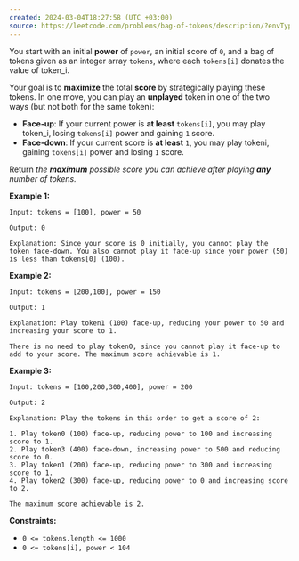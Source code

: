 ```yaml
---
created: 2024-03-04T18:27:58 (UTC +03:00)
source: https://leetcode.com/problems/bag-of-tokens/description/?envType=daily-question&envId=2024-03-04
---
```

You start with an initial **power** of `power`, an initial score of `0`, and a bag of tokens given as an integer array `tokens`, where each `tokens[i]` donates the value of token_i.

Your goal is to **maximize** the total **score** by strategically playing these tokens. In one move, you can play an **unplayed** token in one of the two ways (but not both for the same token):

* **Face-up**: If your current power is **at least** `tokens[i]`, you may play token_i, losing `tokens[i]` power and gaining `1` score.
* **Face-down**: If your current score is **at least** `1`, you may play tokeni, gaining `tokens[i]` power and losing `1` score.

Return _the **maximum** possible score you can achieve after playing **any** number of tokens._


**Example 1:**

```
Input: tokens = [100], power = 50

Output: 0

Explanation: Since your score is 0 initially, you cannot play the token face-down. You also cannot play it face-up since your power (50) is less than tokens[0] (100).
```


**Example 2:**

```
Input: tokens = [200,100], power = 150

Output: 1

Explanation: Play token1 (100) face-up, reducing your power to 50 and increasing your score to 1.

There is no need to play token0, since you cannot play it face-up to add to your score. The maximum score achievable is 1.
```


**Example 3:**

```
Input: tokens = [100,200,300,400], power = 200

Output: 2

Explanation: Play the tokens in this order to get a score of 2:

1. Play token0 (100) face-up, reducing power to 100 and increasing score to 1.
2. Play token3 (400) face-down, increasing power to 500 and reducing score to 0.
3. Play token1 (200) face-up, reducing power to 300 and increasing score to 1.
4. Play token2 (300) face-up, reducing power to 0 and increasing score to 2.

The maximum score achievable is 2.
```


**Constraints:**

* `0 <= tokens.length <= 1000`
* `0 <= tokens[i], power < 104`
